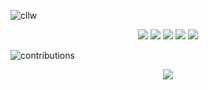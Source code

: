 ![cllw](https://user-images.githubusercontent.com/68690911/222976479-71854ec6-8f06-42ef-9956-9165442d0fd6.gif)
<p align="center">
    <a href="https://github.com/cl-lw/cl-lw"><img src="https://img.shields.io/badge/status-updating-brightgreen.svg"></a>
    <a href="https://github.com/cl-lw/cl-lw"><img src="https://img.shields.io/badge/Python-3.10-FF1493.svg"></a>
    <a href="https://github.com/cl-lw/cl-lw/graphs/contributors"><img src="https://img.shields.io/github/contributors/cl-lw/BEPb?color=blue"></a>
    <a href="https://github.com/cl-lw/cl-lw/stargazers"><img src="https://img.shields.io/github/stars/cl-lw/cl-lw.svg?logo=github"></a>
    <a href="https://github.com/cl-lw/cl-lw/network/members"><img src="https://img.shields.io/github/forks/cl-lw/cl-lw.svg?color=blue&logo=github"></a>


    
</p>
    
![contributions](https://user-images.githubusercontent.com/68690911/222978952-510af97e-5ddd-429c-9cf7-dfd186b02bc4.svg)
<p align="center"> 
               <img src="https://profile-counter.glitch.me/cl-lw/count.svg" />    

<p> 
